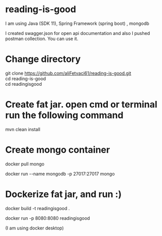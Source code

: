 # reading-is-good

I am using Java (SDK 11), Spring Framework (spring boot) , mongodb

I created swagger.json for open api documentation and also I pushed postman collection. You can use it.

# Change directory
git clone https://github.com/aliFetvaci61/reading-is-good.git <br />
cd reading-is-good <br />
cd readingisgood 

# Create fat jar. open cmd or terminal run the following command

mvn clean install

# Create mongo container

docker pull mongo

docker run --name mongodb -p 27017:27017 mongo

# Dockerize fat jar, and run :)

docker build -t readingisgood .

docker run -p 8080:8080 readingisgood

(I am using docker desktop)
